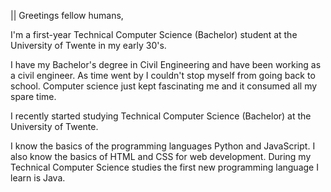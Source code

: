 || Greetings fellow humans,

I'm a first-year Technical Computer Science (Bachelor) student at the University of Twente in my early 30's. 

I have my Bachelor's degree in Civil Engineering and have been working as a civil engineer. As time went by I couldn't stop myself from going back to school. Computer science just kept fascinating me and it consumed all my spare time. 

I recently started studying Technical Computer Science (Bachelor) at the University of Twente.

I know the basics of the programming languages Python and JavaScript. I also know the basics of HTML and CSS for web development.
During my Technical Computer Science studies the first new programming language I learn is Java.

<!--
**Qziq/Qziq** is a ✨ _special_ ✨ repository because its `README.md` (this file) appears on your GitHub profile.

Here are some ideas to get you started:

- 🔭 I’m currently working on ...
- 🌱 I’m currently learning ...
- 👯 I’m looking to collaborate on ...
- 🤔 I’m looking for help with ...
- 💬 Ask me about ...
- 📫 How to reach me: ...
- 😄 Pronouns: ...
- ⚡ Fun fact: ...
-->

